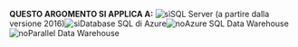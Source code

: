 <Token>**QUESTO ARGOMENTO SI APPLICA A:** ![sì](media/yes.png)SQL Server (a partire dalla versione 2016)![sì](media/yes.png)Database SQL di Azure![no](media/no.png)Azure SQL Data Warehouse ![no](media/no.png)Parallel Data Warehouse </Token>


